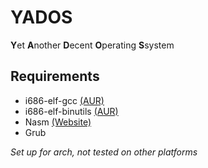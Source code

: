 # YADOS
<b>Y</b>et <b>A</b>nother <b>D</b>ecent <b>O</b>perating <b>S</b>system

## Requirements
 * i686-elf-gcc [(AUR)](https://aur.archlinux.org/packages/i686-elf-gcc/)
 * i686-elf-binutils [(AUR)](https://aur.archlinux.org/packages/i686-elf-binutils/)
 * Nasm [(Website)](https://www.nasm.us/)
 * Grub

*Set up for arch, not tested on other platforms*
